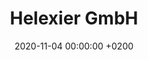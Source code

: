 ---
layout: page
title: "Helexier GmbH"
date: 2020-11-04 00:00:00 +0200
client: "helexier"
introduction: "The owner-managed company Helexier GmbH deals with the purchase and management of specialist hospitals and care facilities in Europe."
city: Zweibrücken
country: Germany
map: "7.370876, 49.24485"
web: helexier.de
categories: digital
since: 2019
color: "#014271"
cover: sky-hype-04.jpg
bg: switzerland
---